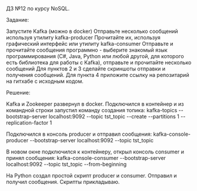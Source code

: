 ДЗ №12 по курсу NoSQL.

Задание:

Запустите Kafka (можно в docker)
Отправьте несколько сообщений используя утилиту kafka-producer
Прочитайте их, используя графический интерфейс или утилиту kafka-consumer
Отправьте и прочитайте сообщения программно - выберите знакомый язык программирования (C#, Java, Python или любой другой, для которого есть библиотека для работы с Kafka), отправьте и прочитайте несколько сообщений
Для пунктов 2 и 3 сделайте скриншоты отправки и получения сообщений.
Для пункта 4 приложите ссылку на репозитарий на гитхабе с исходным кодом.

Решение:

Kafka и Zookeeper развернул в docker.
Подключился в контейнер и из командной строки запустил команду создания топика:
kafka-topics --bootstrap-server localhost:9092 --topic tst_topic --create --partitions 1 --replication-factor 1

Подключился в консоль producer и отправил сообщения:
kafka-console-producer --bootstrap-server localhost:9092 --topic tst_topic

В новом окне подключился к контейнеру, открыл консоль consumer и принял сообщения:
kafka-console-consumer --bootstrap-server localhost:9092 --topic tst_topic --from-beginning


На Python создал простой скрипт producer и consumer. Отправил и получил сообщения. Скрипты прикладываю.